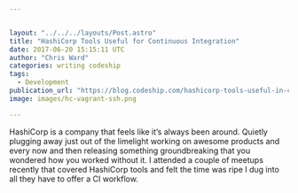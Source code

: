 ```yaml
---


layout: "../../../layouts/Post.astro"
title: "HashiCorp Tools Useful for Continuous Integration"
date: 2017-06-20 15:15:11 UTC
author: "Chris Ward"
categories: writing codeship
tags:
  - Development
publication_url: "https://blog.codeship.com/hashicorp-tools-useful-in-ci/"
image: images/hc-vagrant-ssh.png

---
```

HashiCorp is a company that feels like it’s always been around. Quietly plugging away just out of the limelight working on awesome products and every now and then releasing something groundbreaking that you wondered how you worked without it. I attended a couple of meetups recently that covered HashiCorp tools and felt the time was ripe I dug into all they have to offer a CI workflow.

